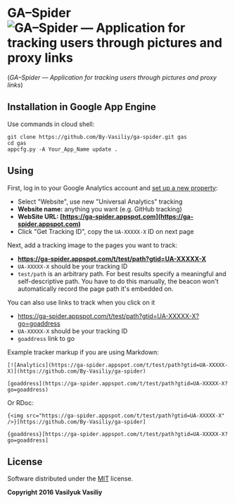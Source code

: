 # GA–Spider ![GA–Spider — Application for tracking users through pictures and proxy links](https://ga-spider.appspot.com/t/ga-spider/readme?gtid=UA-77529928-5)

(*GA–Spider — Application for tracking users through pictures and proxy links*)

## Installation in Google App Engine

Use commands in cloud shell:

```
git clone https://github.com/By-Vasiliy/ga-spider.git gas
cd gas
appcfg.py -A Your_App_Name update .
```

## Using
First, log in to your Google Analytics account and [set up a new property](https://support.google.com/analytics/answer/1042508?hl=en):

* Select "Website", use new "Universal Analytics" tracking
* **Website name:** anything you want (e.g. GitHub tracking)
* **WebSite URL: [https://ga-spider.appspot.com](https://ga-spider.appspot.com)**
* Click "Get Tracking ID", copy the `UA-XXXXX-X` ID on next page

Next, add a tracking image to the pages you want to track:

* **https://ga-spider.appspot.com/t/test/path?gtid=UA-XXXXX-X**
* `UA-XXXXX-X` should be your tracking ID
* `test/path` is an arbitrary path. For best results specify a meaningful and self-descriptive path. You have to do this manually, the beacon won't automatically record the page path it's embedded on.

You can also use links to track when you click on it

* https://ga-spider.appspot.com/t/test/path?gtid=UA-XXXXX-X?go=goaddress
* `UA-XXXXX-X` should be your tracking ID
* `goaddress` link to go


Example tracker markup if you are using Markdown:

```
[![Analytics](https://ga-spider.appspot.com/t/test/path?gtid=UA-XXXXX-X)](https://github.com/By-Vasiliy/ga-spider)
```

```
[goaddress](https://ga-spider.appspot.com/t/test/path?gtid=UA-XXXXX-X?go=goaddress)
```

Or RDoc:

```
{<img src="https://ga-spider.appspot.com/t/test/path?gtid=UA-XXXXX-X" />}[https://github.com/By-Vasiliy/ga-spider]
```

```
{goaddress}[https://ga-spider.appspot.com/t/test/path?gtid=UA-XXXXX-X?go=goaddress]
```

## License

Software distributed under the [MIT](https://git.io/vrz7B) license.

**Copyright 2016 Vasilyuk Vasiliy**